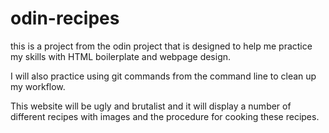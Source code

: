 # odin-recipes

this is a project from the odin project that is designed to help me practice my skills with HTML boilerplate and webpage design.

I will also practice using git commands from the command line to clean up my workflow.

This website will be ugly and brutalist and it will display a number of different recipes with images and the procedure for cooking these recipes.
